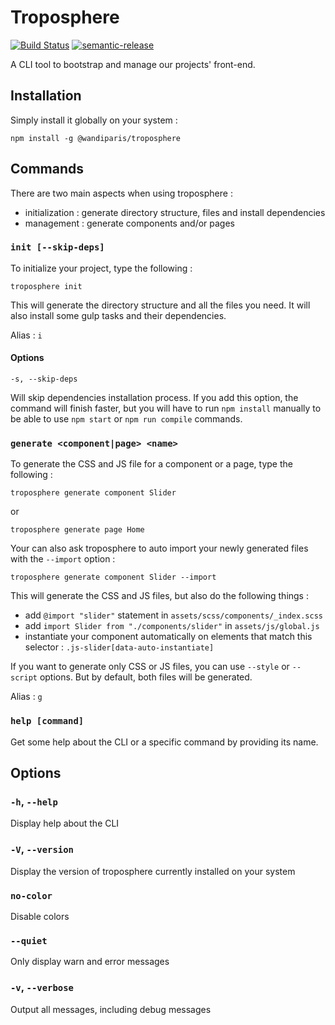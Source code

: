 # Troposphere

[![Build Status](https://travis-ci.org/WandiParis/troposphere.svg?branch=master)](https://travis-ci.org/WandiParis/troposphere)
[![semantic-release](https://img.shields.io/badge/%20%20%F0%9F%93%A6%F0%9F%9A%80-semantic--release-e10079.svg)](https://github.com/semantic-release/semantic-release)

A CLI tool to bootstrap and manage our projects' front-end.

## Installation

Simply install it globally on your system :

```
npm install -g @wandiparis/troposphere
```

## Commands

There are two main aspects when using troposphere :

* initialization : generate directory structure, files and install dependencies
* management : generate components and/or pages

### `init [--skip-deps]`

To initialize your project, type the following :

```
troposphere init
```

This will generate the directory structure and all the files you need. It will
also install some gulp tasks and their dependencies.

Alias : `i`

#### Options

`-s, --skip-deps`

Will skip dependencies installation process. If you add this option, the command will finish faster, but you will have to run `npm install` manually to be able to use `npm start` or `npm run compile` commands.

### `generate <component|page> <name>`

To generate the CSS and JS file for a component or a page, type the following :

```
troposphere generate component Slider
```

or

```
troposphere generate page Home
```

Your can also ask troposphere to auto import your newly generated files with the
`--import` option :

```
troposphere generate component Slider --import
```

This will generate the CSS and JS files, but also do the following things :

* add `@import "slider"` statement in `assets/scss/components/_index.scss`
* add `import Slider from "./components/slider"` in `assets/js/global.js`
* instantiate your component automatically on elements that match this selector
: `.js-slider[data-auto-instantiate]`

If you want to generate only CSS or JS files, you can use `--style` or
`--script` options. But by default, both files will be generated.

Alias : `g`

### `help [command]`

Get some help about the CLI or a specific command by providing its name.

## Options

### `-h`, `--help`

Display help about the CLI

### `-V`, `--version`

Display the version of troposphere currently installed on your system

### `no-color`

Disable colors

### `--quiet`

Only display warn and error messages

### `-v`, `--verbose`

Output all messages, including debug messages
